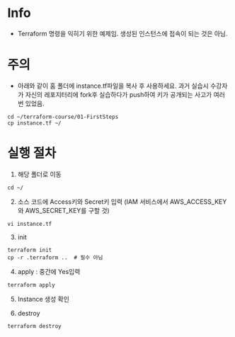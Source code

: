 # Info
* Terraform 명령을 익히기 위한 예제임. 생성된 인스턴스에 접속이 되는 것은 아님.

# 주의
* 아래와 같이 홈 폴더에 instance.tf파일을 복사 후 사용하세요. 과거 실습시 수강자가 자신의 레포지터리에 fork후 실습하다가 push하여 키가 공개되는 사고가 여러번 있었음.
```
cd ~/terraform-course/01-FirstSteps
cp instance.tf ~/
```

# 실행 절차
1. 해당 폴더로 이동
```
cd ~/
```

2. 소스 코드에 Access키와 Secret키 입력 (IAM 서비스에서 AWS_ACCESS_KEY와 AWS_SECRET_KEY를 구할 것)
```
vi instance.tf
```

3. init
```
terraform init
cp -r .terraform ..  # 필수 아님
```

4. apply : 중간에 Yes입력
```
terraform apply
```

5. Instance 생성 확인

6. destroy
```
terraform destroy
```
